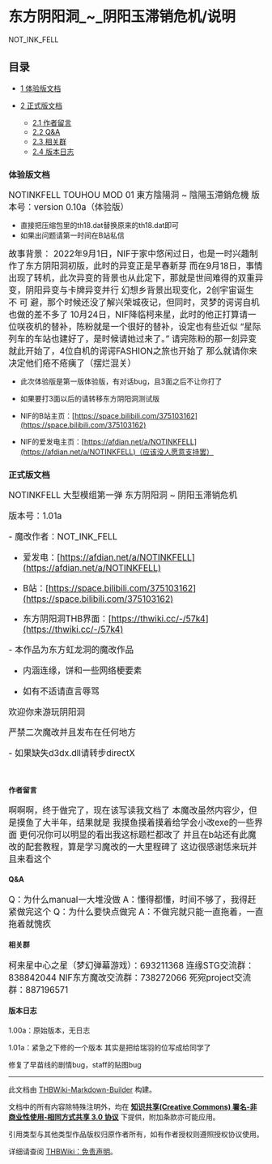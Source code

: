 # 东方阴阳洞_~_阴阳玉滞销危机/说明

<!-- source html: G:\repos\THBWiki-Markdown-Builder\THBWikiMarkdown\Temp\main\3\36\ns0%3A%E4%B8%9C%E6%96%B9%E9%98%B4%E9%98%B3%E6%B4%9E_%7E_%E9%98%B4%E9%98%B3%E7%8E%89%E6%BB%9E%E9%94%80%E5%8D%B1%E6%9C%BA%2F%E8%AF%B4%E6%98%8E.html -->

NOT_INK_FELL


## 目录

- [1 体验版文档](#体验版文档)
- [2 正式版文档](#正式版文档)

  - [2.1 作者留言](#作者留言)
  - [2.2 Q&amp;A](#Q&amp;A)
  - [2.3 相关群](#相关群)
  - [2.4 版本日志](#版本日志)








### 体验版文档
  
<big>NOTINKFELL TOUHOU MOD 01
東方陰陽洞 ~ 陰陽玉滯銷危機
版本号：version 0.10a（体验版）</big>
  

- 直接把压缩包里的th18.dat替换原来的th18.dat即可
- 如果出问题请第一时间在B站私信

  
<big>故事背景：
2022年9月1日，NIF于家中悠闲过日，也是一时兴趣制作了东方阴阳洞初版，此时的异变正是早春新芽
而在9月18日，事情出现了转机，此次异变的背景也从此定下，那就是世间难得的双重异变，阴阳异变与卡牌异变并行
幻想乡背景出现变化，2创宇宙诞生 不 可 避，那个时候还没了解兴荣城夜记，但同时，灵梦的谔谔自机也做的差不多了
10月24日，NIF降临柯来星，此时的他正打算请一位咲夜机的替补，陈粉就是一个很好的替补，设定也有些近似
“星际列车的车站也建好了，是时候请她过来了。”
请完陈粉的那一刻异变就此开始了，4位自机的谔谔FASHION之旅也开始了
那么就请你来决定他们疮不疮痍了（摆烂混关）</big>
  

- 此次体验版是第一版体验版，有对话bug，且3面之后不让你打了  

- 如果要打3面以后的请转移东方阴阳洞测试版

  

  

- NIF的B站主页：[https://space.bilibili.com/375103162](https://space.bilibili.com/375103162)  

- NIF的爱发电主页：[https://afdian.net/a/NOTINKFELL](https://afdian.net/a/NOTINKFELL)（应该没人愿意支持罢）


### 正式版文档
  
<big>NOTINKFELL 大型模组第一弹
东方阴阳洞 ~ 阴阳玉滞销危机

版本号：1.01a

</big>  
<big>- 魔改作者：NOT_INK_FELL  

- 爱发电：[https://afdian.net/a/NOTINKFELL](https://afdian.net/a/NOTINKFELL)  

- B站：[https://space.bilibili.com/375103162](https://space.bilibili.com/375103162)  

- 东方阴阳洞THB界面：[https://thwiki.cc/-/57k4](https://thwiki.cc/-/57k4)  

</big><big>  
  

  
</big><big>- 本作品为东方虹龙洞的魔改作品  

- 内涵连缘，饼和一些网络梗要素  

- 如有不适请直言辱骂  

</big><big>  
  

欢迎你来游玩阴阳洞  

严禁二次魔改并且发布在任何地方  

  

  
</big><big>- 如果缺失d3dx.dll请转步directX  

</big><big></big>  
<big></big>
  


#### 作者留言
  
<big>啊啊啊，终于做完了，现在该写读我文档了
本魔改虽然内容少，但是摸鱼了大半年，结果就是
我摸鱼摸着摸着给学会小改exe的一些界面
更何况你可以明显的看出我这标题栏都改了
并且在b站还有此魔改的配套教程，算是学习魔改的一大里程碑了
这边很感谢恁来玩并且来看这个</big>
  

  


#### Q&amp;A
  
<big>Q：为什么manual一大堆没做
A：懂得都懂，时间不够了，我得赶紧做完这个
Q：为什么要快点做完
A：不做完就只能一直拖着，一直拖着就愧疚</big>
  

  


#### 相关群
  
<big>柯来星中心之星（梦幻弹幕游戏）：693211368
连缘STG交流群：838842044
NIF东方魔改交流群：738272066
死宛project交流群：887196571</big>
  

  


#### 版本日志
  
1.00a：原始版本，无日志  

1.01a：紧急之下修的一个版本 其实是把给瑞羽的位写成给同学了  

修复了早苗线的剧情bug，staff的贴图bug  

  





---

此文档由 [THBWiki-Markdown-Builder](https://github.com/Delsin-Yu/THBWiki-Markdown-Builder) 构建。

文档中的所有内容除特殊注明外，均在 [**知识共享(Creative Commons) 署名-非商业性使用-相同方式共享 3.0 协议**](https://creativecommons.org/licenses/by-sa/3.0/deed.zh-hans) 下提供，附加条款亦可能应用。

引用类型与其他类型作品版权归原作者所有，如有作者授权则遵照授权协议使用。

详细请查阅 [THBWiki：免责声明](https://thbwiki.cc/THBWiki:%E5%85%8D%E8%B4%A3%E5%A3%B0%E6%98%8E)。

